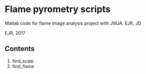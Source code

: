 # Flame pyrometry scripts
Matlab code for flame image analysis project with JWJA, EJR, JD

EJR, 2017

## Contents

1. find_scale
2. find_flame 
